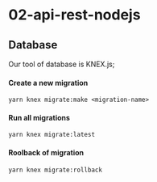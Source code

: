 # 02-api-rest-nodejs

## Database

Our tool of database is KNEX.js;

#### Create a new migration

```
yarn knex migrate:make <migration-name>
```

#### Run all migrations


```
yarn knex migrate:latest
```

#### Roolback of migration


```
yarn knex migrate:rollback
```

